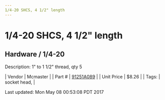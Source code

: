 ```yaml
---
1/4-20 SHCS, 4 1/2" length
---
```


# 1/4-20 SHCS, 4 1/2" length
## Hardware / 1/4-20
Description: 	1" to 1 1/2" thread, qty 5 

| Vendor | Mcmaster | 
| Part # | [91251A089](https://www.mcmaster.com/#91251A089) | 
| Unit Price | $8.26 | 
| Tags: | socket head,  | 

Last updated: Mon May 08 00:53:08 PDT 2017